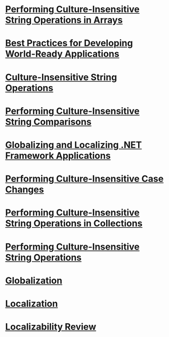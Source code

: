 # [Performing Culture-Insensitive String Operations in Arrays](performing-culture-insensitive-string-operations-in-arrays.md)
# [Best Practices for Developing World-Ready Applications](best-practices-for-developing-world-ready-applications.md)
# [Culture-Insensitive String Operations](culture-insensitive-string-operations.md)
# [Performing Culture-Insensitive String Comparisons](performing-culture-insensitive-string-comparisons.md)
# [Globalizing and Localizing .NET Framework Applications](globalizing-and-localizing-apps.md)
# [Performing Culture-Insensitive Case Changes](performing-culture-insensitive-case-changes.md)
# [Performing Culture-Insensitive String Operations in Collections](performing-culture-insensitive-string-operations-in-collections.md)
# [Performing Culture-Insensitive String Operations](performing-culture-insensitive-string-operations.md)
# [Globalization](globalization.md)
# [Localization](localization.md)
# [Localizability Review](localizability-review.md)
